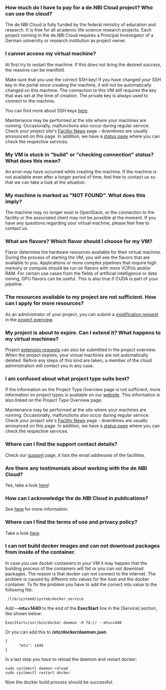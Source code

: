 ### How much do I have to pay for a de.NBI Cloud project? Who can use the cloud?
The de.NBI Cloud is fully funded by the federal ministry of education and research. It is free for all academic life science research projects.
Each project running in the de.NBI Cloud requires a Principal Investigator of a German university or research institution as project owner. 

### I cannot access my virtual machine?
At first try to restart the machine.
If this does not bring the desired success, the reasons can be manifold.

Make sure that you use the correct SSH key!
If you have changed your SSH key in the portal since creating the machine, it will not be automatically changed on this machine. The connection to this VM still requires the key that was set at the time of creation. The private key is always used to connect to the machine.

You can find more about SSH keys [here](./simple_vm/keypairs.md#ssh-keys-and-sharing-access).

Maintenance may be performed at the site where your machines are running. Occasionally, malfunctions also occur during regular service.
Check your project site's [Facility News](https://cloud.denbi.de/news/facility-news/) page - downtimes are usually announced on this page.
In addition, we have a [status page](https://status.cloud.denbi.de/status/) where you can check the respective services.


### My VM is stuck in "build" or "checking connection" status? What does this mean?
An error may have occurred while creating the machine. If the machine is not available even after a longer period of time, feel free to contact us so that we can take a look at the situation.

### My machine is marked as "NOT FOUND". What does this imply?
The machine may no longer exist in OpenStack, or the connection to the facility or the associated client may not be possible at the moment. If you have any questions regarding your virtual machine, please feel free to contact us.

### What are flavors? Which flavor should I choose for my VM?
Flavor determine the hardware resources available for their virtual machine. During the process of starting the VM, you will see the flavors that are available to you. 
Applications or more complex pipelines that require high memory or compute should be run on flavors with more VCPUs and/or RAM. For certain use cases from the fields of artificial intelligence or data mining, GPU flavors can be useful. This is also true if CUDA is part of your pipeline. 

### The resources available to my project are not sufficient. How can I apply for more resources?
As an administrator of your project, you can submit a [modification request](./portal/modification.md#resource-modifications) in the [project overview](./portal/project_overview.md).

### My project is about to expire. Can I extend it? What happens to my virtual machines?
Project [extension requests](./portal/modification.md#lifetime-extensions) can also be submitted in the project overview. 
When the project expires, your virtual machines are not automatically deleted. Before any steps of this kind are taken, a member of the cloud administration will contact you in any case.

### I am confused about what project type suits best?
If the information on the Project Type Overview page is not sufficient, more information on project types is available on our [website](https://cloud.denbi.de/about/project-types/). This information is also linked on the Project Type Overview page.

Maintenance may be performed at the site where your machines are running. Occasionally, malfunctions also occur during regular service.
Check your project site's [Facility News](https://cloud.denbi.de/news/facility-news/) page - downtimes are usually announced on this page.
In addition, we have a [status page](https://status.cloud.denbi.de/status/) where you can check the respective services.

### Where can I find the support contact details? 
Check our [support](https://cloud.denbi.de/support/) page, it lists the email addresses of the facilities.

### Are there any testimonials about working with the de.NBI Cloud?
Yes, take a look [here](https://cloud.denbi.de/about/testimonials/)!

### How can I acknowledge the de.NBI Cloud in publications?
See [here](../citation_and_publication/#citation-information) for more information.

### Where can I find the terms of use and privacy policy?
Take a look [here](https://cloud.denbi.de/about/policies/).

### I can not build docker images and can not download packages from inside of the container.

In case you use docker containers in your VM it may happen that the building 
process of the containers will fail or you can not download packages. The reason is that docker can not connect to the 
internet. The problem is caused by different mtu values for the host and the 
docker container. To fix the problem you have to add the correct mtu value to 
the following file:

     /lib/systemd/system/docker.service

Add **--mtu=1440** to the end of the **ExecStart** line in the [Service] 
section, like shown below:

    ExecStart=/usr/bin/docker daemon -H fd:// --mtu=1440

Or you can add this to **/etc/docker/daemon.json**

    {
          "mtu": 1440
    }    

In a last step you have to reload the daemon and restart docker:

    sudo systemctl daemon-reload
    sudo systemctl restart docker

Now the docker build process should be successful.

